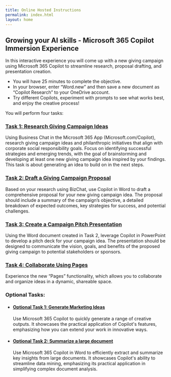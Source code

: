 ```yaml
---
title: Online Hosted Instructions
permalink: index.html
layout: home
---
```


## Growing your AI skills - Microsoft 365 Copilot Immersion Experience

In this interactive experience you will come up with a new giving campaign using Microsoft 365 Copilot to streamline research, proposal drafting, and presentation creation.

- You will have 25 minutes to complete the objective.
- In your browser, enter “Word.new” and then save a new document as “Copilot Research” to your OneDrive account.
- Try different Copilots, experiment with prompts to see what works best, and enjoy the creative process!

You will perform four tasks: 

### [Task 1: Research Giving Campaign Ideas](https://maquinl.github.io/CELA-Academy-Microsoft-Copilot-Experience/Instructions/Labs/Task_1_Research_Ideas.html)

Using Business Chat in the Microsoft 365 App (Microsoft.com/Copilot), research giving campaign ideas and philanthropic initiatives that align with corporate social responsibility goals. Focus on identifying successful strategies and emerging trends, with the goal of brainstorming and developing at least one new giving campaign idea inspired by your findings. This task is about generating an idea to build on in the next steps.

### [Task 2: Draft a Giving Campaign Proposal](https://maquinl.github.io/CELA-Academy-Microsoft-Copilot-Experience/Instructions/Labs/Task_2_Draft_a_Program_Proposal.html)

Based on your research using BizChat, use Copilot in Word to draft a comprehensive proposal for your new giving campaign idea. The proposal should include a summary of the campaign’s objective, a detailed breakdown of expected outcomes, key strategies for success, and potential challenges.

### [Task 3: Create a Campaign Pitch Presentation](https://maquinl.github.io/CELA-Academy-Microsoft-Copilot-Experience/Instructions/Labs/Task_3_Create_a_Program_pitch_presentation.html)

Using the Word document created in Task 2, leverage Copilot in PowerPoint to develop a pitch deck for your campaign idea. The presentation should be designed to communicate the vision, goals, and benefits of the proposed giving campaign to potential stakeholders or sponsors.

### [Task 4: Collaborate Using Pages](https://maquinl.github.io/CELA-Academy-Microsoft-Copilot-Experience/Instructions/Labs/Task_4_Collaborate_Using_Pages.html)

Experience the new “Pages” functionality, which allows you to collaborate and organize ideas in a dynamic, shareable space. 

### Optional Tasks:

- #### [Optional Task 1: Generate Marketing Ideas](https://maquinl.github.io/CELA-Academy-Microsoft-Copilot-Experience/Instructions/Labs/Optional_Task_1_Create_an_image.html)

    Use Microsoft 365 Copilot to quickly generate a range of creative outputs. It showcases the practical application of Copilot's features, emphasizing how you can extend your work in innovative ways.

- #### [Optional Task 2: Summarize a large document ](https://maquinl.github.io/CELA-Academy-Microsoft-Copilot-Experience/Instructions/Labs/Optional_Task_2_Data_mine_large_document.html)

    Use Microsoft 365 Copilot in Word to efficiently extract and summarize key insights from large documents. It showcases Copilot's ability to streamline data mining, emphasizing its practical application in simplifying complex document analysis.